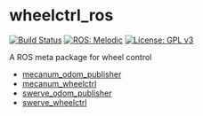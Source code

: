 # wheelctrl_ros
[![Build Status](https://travis-ci.com/KeioRoboticsAssociation/wheelctrl.svg?branch=main)](https://travis-ci.com/KeioRoboticsAssociation/wheelctrl) [![ROS: Melodic](https://img.shields.io/badge/ROS-Melodic-deepgreen.svg)](http://wiki.ros.org/melodic)  [![License: GPL v3](https://img.shields.io/badge/License-GPLv3-blue.svg)](https://www.gnu.org/licenses/gpl-3.0)

A ROS meta package for wheel control

- [mecanum_odom_publisher](https://github.com/KeioRoboticsAssociation/wheelctrl_ros/blob/main/mecanum_odom_publisher/README.md)  
- [mecanum_wheelctrl](https://github.com/KeioRoboticsAssociation/wheelctrl_ros/blob/main/mecanum_wheelctrl/README.md)
- [swerve_odom_publisher](https://github.com/KeioRoboticsAssociation/wheelctrl_ros/blob/main/swerve_odom_publisher/README.md)
- [swerve_wheelctrl](https://github.com/KeioRoboticsAssociation/wheelctrl_ros/blob/main/swerve_wheelctrl/README.md)
